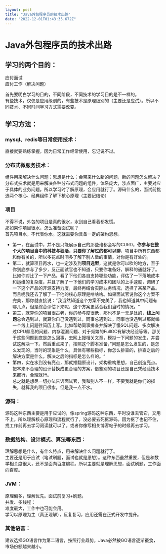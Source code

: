 ```yaml
---
layout: post
title: "Java外包程序员的技术出路"
date: "2022-12-01T01:43:35.672Z"
---
```

Java外包程序员的技术出路
==============

学习的两个目的：
--------

应付面试  
应付工作（解决问题）

首先要明白学习的目的，不同阶段，不同技术的学习目的是不一样的。  
有些技术，仅仅是应用级别的，有些技术是原理级别的（主要还是应试）。所以不同技术、不同时间学习方式需要改变。

学习方法：
-----

### mysql、redis等日常使用技术：

直接就要熟练掌握，因为日常工作经常使用，忘记说不过。

### 分布式微服务技术：

组件用来解决什么问题；思想是什么；会带来什么新的问题，新的问题怎么解决？  
分布式技术就是用来解决各种分布式问题的组件，体系庞大，涉点面广，主要对应于具体的业务问题。所以学习时了解原理，会应用就行了。源码什么的，面试前挑选两个核心、经典组件了解下核心原理（主要记结论）

### 项目

不得不说，外包的项目是真的很水，水到自己看着都发慌。  
那如果你项目很水，怎么准备面试呢？  
首先项目水，不代表你水。这就需要你具备一定的架构思想。

*   第一，在面试中，并不是只能展示自己的那些谁都会写的CURD，**你参与在整个大的项目当中的科技与狠活，只要你了解过的都可以聊**，项目中所有东西都和你有关的，所以多花点时间多了解下别人做的事情，对你是有好处的。
*   第二，就算项目再水，也一定涉及到**项目选型**，这就是你可以吹的地方，至于你到底参与了多少，反正面试官也不知道，只要你准备好，解释的通就好了。比如你对比了一下产品，看了下他们各自支持哪些功能，评估了一下落地成本和运维的复杂度，并且了解了一下他们的学习成本和团队的上手速度，调研了一下这个产品的开源支持力度，最终再结合实际业务情况，选择了某某产品。而且呢我还去了解了一下他的核心原理是啥啥啥。如果面试官说你这个方案不完美，那你就直接说：”我当然知道这个方案不完美了，我也知道其中问题有哪几点，但是综合评估下来呢，这个方案更适合我们当时的情况。“
*   第三，就算你的项目很古老，你的参与度很低，那也不是一无是处的，**线上问题**总会遇到过，就算你自己没遇到过，同事总遇到过，同事也没遇到过那就编一个线上问题往简历上写。比如帮助同事排查并解决了慢SQL问题、多次解决过CPU飙高的问题、内存泄漏问题、对于频繁的FullGC有解决经验等等。那关于这些问题到底是怎么回事，去网上搜相关文章，模拟一下问题的发生，并尝试这解决一下。然后重点来了，按照这个脚本准备，”问题是怎么发生的，是怎么发现的，当时的现象是什么，具体有哪些指标，你怎么排查的，排查之后的解决方案是什么，解决之后的指标是怎么样的。“
*   第四，实在水到没有亮点，那就推翻原设计，架构重构思想，自己创造亮点。把本来不合理的设计替换成更合理的方案，借鉴别的项目还是自己凭经验技术来都行，合理就行。  
    总之就是想尽一切办法告诉面试官，我和别人不一样，不要我就是你们的损失，就算我的项目很水，但是我一点不水。

### 源码：

源码这种东西主要是用于应试的，像spring源码这种东西，平时没谁去管它，又用不上。所以理解核心原理和流程就行了，没必要去死抠源码。因为抠了也记不住，找工作前再去学习阅读就可以了。或者你像写相关博客帖子的时候再去学习。

### 数据结构、设计模式、算法等东西：

理解思想是什么，有什么特点，用来解决什么问题就行了。  
主要还是用于应试（笔试刷题，面试也就是思想）。这种东西虽然重要，但是和数学相关度很大，还不是面向百度编程。所以主要就是理解思想，面试刷题，工作面向百度。

### JVM：

原理偏多，理解优先。面试前复习+刷题。  
并发、多线程：  
难度最大，工作中也可能会用。  
学习以原理为主（真正理解），反复复习，应用还需在正式开发中提升。

### 其他语言：

建议选择GO语言作为第二语言，按照行业趋势，Java必然被GO语言逐渐蚕食，市场份额越来越小。